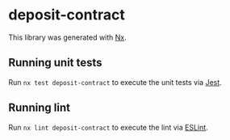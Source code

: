 # deposit-contract

This library was generated with [Nx](https://nx.dev).

## Running unit tests

Run `nx test deposit-contract` to execute the unit tests via [Jest](https://jestjs.io).

## Running lint

Run `nx lint deposit-contract` to execute the lint via [ESLint](https://eslint.org/).
